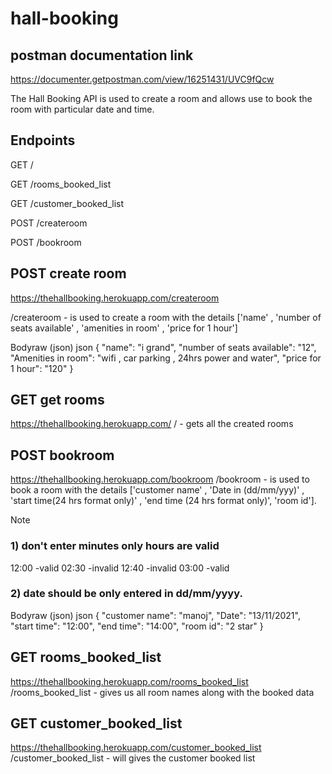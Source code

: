 # hall-booking

## postman documentation link
https://documenter.getpostman.com/view/16251431/UVC9fQcw


The Hall Booking API is used to create a room and allows use to book the room with particular date and time.

## Endpoints
GET /

GET /rooms_booked_list

GET /customer_booked_list

POST /createroom

POST /bookroom


## POST create room
https://thehallbooking.herokuapp.com/createroom

/createroom - is used to create a room with the details ['name' , 'number of seats available' , 'amenities in room' , 'price for 1 hour']

Bodyraw (json)
json
{
  "name": "i grand",
  "number of seats available": "12",
  "Amenities in room": "wifi , car parking , 24hrs power and water",
  "price for 1 hour": "120"
}


## GET get rooms
https://thehallbooking.herokuapp.com/
/ - gets all the created rooms

## POST bookroom
https://thehallbooking.herokuapp.com/bookroom
/bookroom - is used to book a room with the details ['customer name' , 'Date in (dd/mm/yyy)' , 'start time(24 hrs format only)' , 'end time (24 hrs format only)', 'room id'].

Note

### 1) don't enter minutes only hours are valid
12:00 -valid
02:30 -invalid
12:40 -invalid
03:00 -valid

### 2) date should be only entered in dd/mm/yyyy.

Bodyraw (json)
json
{
  "customer name": "manoj",
  "Date": "13/11/2021",
  "start time": "12:00",
  "end time": "14:00",
  "room id": "2 star"
}

## GET rooms_booked_list
https://thehallbooking.herokuapp.com/rooms_booked_list
/rooms_booked_list - gives us all room names along with the booked data

## GET customer_booked_list
https://thehallbooking.herokuapp.com/customer_booked_list
/customer_booked_list - will gives the customer booked list
